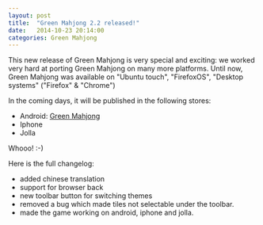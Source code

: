 ```yaml
---
layout: post
title:  "Green Mahjong 2.2 released!"
date:   2014-10-23 20:14:00
categories: Green Mahjong
---
```


This new release of Green Mahjong is very special and exciting: we worked very hard at porting Green Mahjong on many more platforms. 
Until now, Green Mahjong was available on "Ubuntu touch", "FirefoxOS", "Desktop systems" ("Firefox" & "Chrome")


In the coming days, it will be published in the following stores:

- Android: [Green Mahjong][LinkToGooglePlay]
- Iphone
- Jolla

Whooo! :-)


Here is the full changelog:

- added chinese translation
- support for browser back
- new toolbar button for switching themes
- removed a bug which made tiles not selectable under the toolbar.
- made the game working on android, iphone and jolla.


[LinkToGooglePlay]: https://play.google.com/store/apps/details?id=de.beck.greenmahjong
